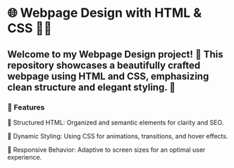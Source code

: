 # 🌐 Webpage Design with HTML & CSS 📄✨
<h2>Welcome to my Webpage Design project! 🚀 This repository showcases a beautifully crafted webpage using HTML and CSS, emphasizing clean structure and elegant styling. 🌟</h2>
<h3>📂 Features</h3>
<p>📜 Structured HTML: Organized and semantic elements for clarity and SEO.</p>
<p>🎉 Dynamic Styling: Using CSS for animations, transitions, and hover effects.</p>
<p>📱 Responsive Behavior: Adaptive to screen sizes for an optimal user experience.</p>

